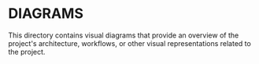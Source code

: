 # DIAGRAMS

This directory contains visual diagrams that provide an overview of the project's architecture, workflows, or other visual representations related to the project.




